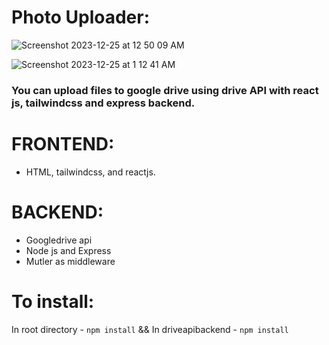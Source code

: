 # Photo Uploader:

![Screenshot 2023-12-25 at 12 50 09 AM](https://github.com/alok1929/driveuploaderFULLSTACK/assets/51386198/75e08baf-89ba-444a-bb88-452b77af5c4b)

![Screenshot 2023-12-25 at 1 12 41 AM](https://github.com/alok1929/driveuploaderFULLSTACK/assets/51386198/0c8364eb-b81f-4e9f-946c-c8807fd0edd9)



### You can upload files to google drive using drive API with react js, tailwindcss and express backend.

# FRONTEND:
- HTML, tailwindcss, and reactjs.

# BACKEND:
- Googledrive api
- Node js and Express
- Mutler as middleware

# To install:
In root directory - ```npm install```
&&
In driveapibackend - ```npm install```

